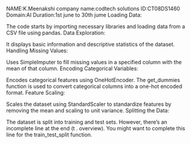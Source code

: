 NAME:K.Meenakshi
company name:codtech solutions
ID:CT08DS1460
Domain:AI
Duration:1st june to 30th jume
Loading Data:

The code starts by importing necessary libraries and loading data from a CSV file using pandas.
Data Exploration:

It displays basic information and descriptive statistics of the dataset.
Handling Missing Values:

Uses SimpleImputer to fill missing values in a specified column with the mean of that column.
Encoding Categorical Variables:

Encodes categorical features using OneHotEncoder. The get_dummies function is used to convert categorical columns into a one-hot encoded format.
Feature Scaling:

Scales the dataset using StandardScaler to standardize features by removing the mean and scaling to unit variance.
Splitting the Data:

The dataset is split into training and test sets. However, there’s an incomplete line at the end (t . overview). You might want to complete this line for the train_test_split function.
